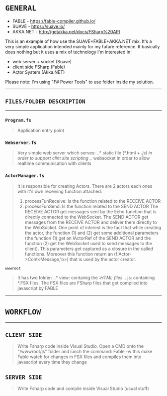 ﻿# `GENERAL`

+ FABLE - https://fable-compiler.github.io/
+ SUAVE - https://suave.io/
+ AKKA.NET - http://getakka.net/docs/FSharp%20API

This is an example of how use the SUAVE+FABLE+AKKA.NET mix.
It's a very simple application intended mainly for my future reference.
It basically does nothing but it uses a mix of technology I'm interested in:
- web server + socket (Suave)
- client side FSharp (Fable)
- Actor System (Akka.NET)

Please note: I'm using "F# Power Tools" to use folder inside my solution.

---------------------------------
## `FILES/FOLDER DESCRIPTION`
---------------------------------

### `Program.fs`
>Application entry point

### `Webserver.fs`
>Very simple web server which serves:
>..* static file (*.html + *.js) in order to support clint site scripting
>..* websocket in order to allow realtime communication with clients

### `ActorManager.fs`
>It is responsible for creating Actors.
>There are 2 actors each ones with it's own receiving function attached:
>1. processFunReceive: Is the function related to the RECEIVE ACTOR
>2. processFunSend: Is the function related to the SEND ACTOR
>The RECEIVE ACTOR get messages sent by the Echo function that is directly connected to the WebSocket.
>The SEND ACTOR get messages from the RECEIVE ACTOR and deliver them directly to the WebSocket.
>One point of interest is the fact that while creating the actor, the function (1) and (2) get some additional parameters (the function (1) get an IActorRef of the SEND ACTOR and the function (2) get the WebSocket used to send messages to the client). This parameters get captured as a closure in the called functions. Moreover this function return an (f:Actor<Message>->Cont<Message,'b>) that is used by the actor creator.

`wwwroot`
>It has two folder:
>..* view: containig the *:HTML files
>..* js: containing *.FSX files.
>The FSX files are FSharp files that get compiled into javascript by FABLE


---------------------------------
# `WORKFLOW`
---------------------------------

## `CLIENT SIDE`
>Write Fsharp code inside Visual Studio.
>Open a CMD onto the "/wwwroot/js" folder and lunch the command:
>Fable -w
>this make Fable watch for changes in FSX files and compiles them into javascript every time they change

## `SERVER SIDE`
>Write Fsharp code and compile inside Visual Studio (usual stuff)




